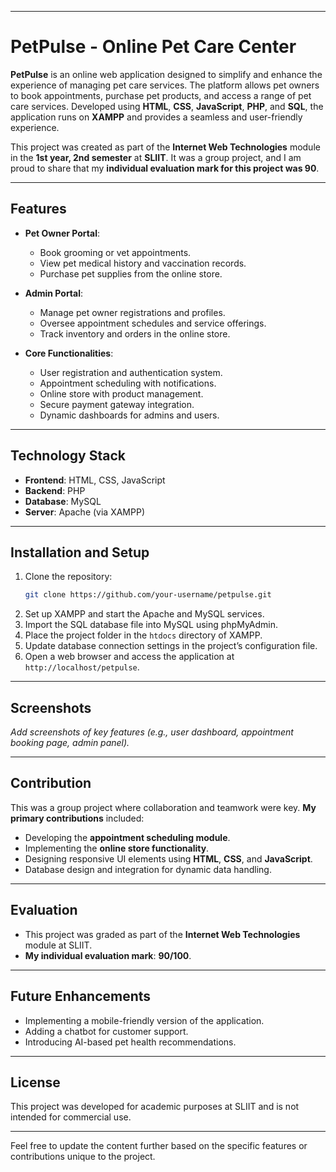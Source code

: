 

---

# PetPulse - Online Pet Care Center  

**PetPulse** is an online web application designed to simplify and enhance the experience of managing pet care services. The platform allows pet owners to book appointments, purchase pet products, and access a range of pet care services. Developed using **HTML**, **CSS**, **JavaScript**, **PHP**, and **SQL**, the application runs on **XAMPP** and provides a seamless and user-friendly experience.  

This project was created as part of the **Internet Web Technologies** module in the **1st year, 2nd semester** at **SLIIT**. It was a group project, and I am proud to share that my **individual evaluation mark for this project was 90**.  

---

## Features  

- **Pet Owner Portal**:  
  - Book grooming or vet appointments.  
  - View pet medical history and vaccination records.  
  - Purchase pet supplies from the online store.  

- **Admin Portal**:  
  - Manage pet owner registrations and profiles.  
  - Oversee appointment schedules and service offerings.  
  - Track inventory and orders in the online store.  

- **Core Functionalities**:  
  - User registration and authentication system.  
  - Appointment scheduling with notifications.  
  - Online store with product management.  
  - Secure payment gateway integration.  
  - Dynamic dashboards for admins and users.  

---

## Technology Stack  

- **Frontend**: HTML, CSS, JavaScript  
- **Backend**: PHP  
- **Database**: MySQL  
- **Server**: Apache (via XAMPP)  

---

## Installation and Setup  

1. Clone the repository:  
   ```bash  
   git clone https://github.com/your-username/petpulse.git  
   ```  
2. Set up XAMPP and start the Apache and MySQL services.  
3. Import the SQL database file into MySQL using phpMyAdmin.  
4. Place the project folder in the `htdocs` directory of XAMPP.  
5. Update database connection settings in the project’s configuration file.  
6. Open a web browser and access the application at `http://localhost/petpulse`.  

---

## Screenshots  

_Add screenshots of key features (e.g., user dashboard, appointment booking page, admin panel)._  

---

## Contribution  

This was a group project where collaboration and teamwork were key. **My primary contributions** included:  
- Developing the **appointment scheduling module**.  
- Implementing the **online store functionality**.  
- Designing responsive UI elements using **HTML**, **CSS**, and **JavaScript**.  
- Database design and integration for dynamic data handling.  

---

## Evaluation  

- This project was graded as part of the **Internet Web Technologies** module at SLIIT.  
- **My individual evaluation mark**: **90/100**.  

---

## Future Enhancements  

- Implementing a mobile-friendly version of the application.  
- Adding a chatbot for customer support.  
- Introducing AI-based pet health recommendations.  

---

## License  

This project was developed for academic purposes at SLIIT and is not intended for commercial use.  

---  

Feel free to update the content further based on the specific features or contributions unique to the project.
